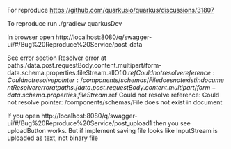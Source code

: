 For reproduce https://github.com/quarkusio/quarkus/discussions/31807

To reproduce run
./gradlew quarkusDev

In browser open
http://localhost:8080/q/swagger-ui/#/Bug%20Reproduce%20Service/post_data

See error section
Resolver error at paths./data.post.requestBody.content.multipart/form-data.schema.properties.fileStream.allOf.0.$ref
Could not resolve reference: Could not resolve pointer: /components/schemas/File does not exist in document
Resolver error at paths./data.post.requestBody.content.multipart/form-data.schema.properties.fileStream.$ref
Could not resolve reference: Could not resolve pointer: /components/schemas/File does not exist in document

If you open
http://localhost:8080/q/swagger-ui/#/Bug%20Reproduce%20Service/post_upload1 then
you see uploadButton works. But if implement saving file looks like InputStream is uploaded as text, not binary file

